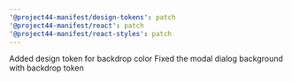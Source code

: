 ```yaml
---
'@project44-manifest/design-tokens': patch
'@project44-manifest/react': patch
'@project44-manifest/react-styles': patch
---
```


Added design token for backdrop color
Fixed the modal dialog background with backdrop token
